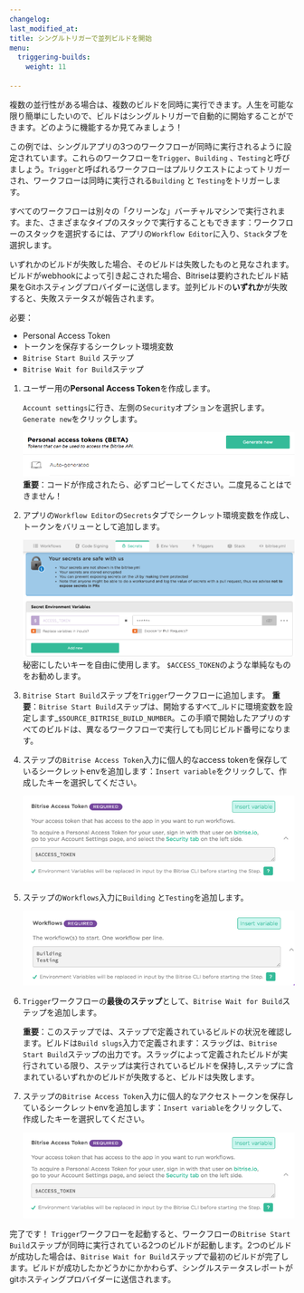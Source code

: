 ```yaml
---
changelog: 
last_modified_at: 
title: シングルトリガーで並列ビルドを開始
menu:
  triggering-builds:
    weight: 11

---
```

複数の並行性がある場合は、複数のビルドを同時に実行できます。人生を可能な限り簡単にしたいので、ビルドはシングルトリガーで自動的に開始することができます。どのように機能するか見てみましょう！

この例では、シングルアプリの3つのワークフローが同時に実行されるように設定されています。これらのワークフローを`Trigger`、`Building` 、`Testing`と呼びましょう。`Trigger`と呼ばれるワークフローはプルリクエストによってトリガーされ、ワークフローは同時に実行される`Building` と `Testing`をトリガーします。

すべてのワークフローは別々の「クリーンな」バーチャルマシンで実行されます。また、さまざまなタイプのスタックで実行することもできます：ワークフローのスタックを選択するには、アプリの`Workflow Editor`に入り、`Stack`タブを選択します。

いずれかのビルドが失敗した場合、そのビルドは失敗したものと見なされます。ビルドがwebhookによって引き起こされた場合、Bitriseは要約されたビルド結果をGitホスティングプロバイダーに送信します。並列ビルドの**いずれか**が失敗すると、失敗ステータスが報告されます。

必要：

* Personal Access Token
* トークンを保存するシークレット環境変数
* `Bitrise Start Build` ステップ
* `Bitrise Wait for Build`ステップ

1. ユーザー用の**Personal Access Token**を作成します。

   `Account settings`に行き、左側の`Security`オプションを選択します。 `Generate new`をクリックします。

   ![Access token](/img/getting-started/triggering-builds/generate-token.png) **重要**：コードが作成されたら、必ずコピーしてください。二度見ることはできません！
2. アプリの`Workflow Editor`の`Secrets`タブでシークレット環境変数を作成し、トークンをバリューとして追加します。

   ![Secret env](/img/getting-started/triggering-builds/secret_token.png)  秘密にしたいキーを自由に使用します。 `$ACCESS_TOKEN`のような単純なものをお勧めします。
3. `Bitrise Start Build`ステップを`Trigger`ワークフローに追加します。 **重要**：`Bitrise Start Build`ステップは、開始するすべて_ルドに環境変数を設定します_`$SOURCE_BITRISE_BUILD_NUMBER`。この手順で開始したアプリのすべてのビルドは、異なるワークフローで実行しても同じビルド番号になります。
4. ステップの`Bitrise Access Token`入力に個人的なaccess tokenを保存しているシークレットenvを追加します：`Insert variable`をクリックして、作成したキーを選択してください。

   ![Secret env](/img/getting-started/triggering-builds/access-token-input.png)
5. ステップの`Workflows`入力に`Building` と`Testing`を追加します。

   ![Workflows input](/img/getting-started/triggering-builds/workflows-input.png)
6. `Trigger`ワークフローの**最後のステップ**として、`Bitrise Wait for Build`ステップを追加します。

   **重要**：このステップでは、ステップで定義されているビルドの状況を確認します。ビルドは`Build slugs`入力で定義されます：スラッグは、`Bitrise Start Build`ステップの出力です。スラッグによって定義されたビルドが実行されている限り、ステップは実行されているビルドを保持し,ステップに含まれているいずれかのビルドが失敗すると、ビルドは失敗します。
7. ステップの`Bitrise Access Token`入力に個人的なアクセストークンを保存しているシークレットenvを追加します：`Insert variable`をクリックして、作成したキーを選択してください。

   ![Secret env](/img/getting-started/triggering-builds/access-token-input.png)

完了です！ `Trigger`ワークフローを起動すると、ワークフローの`Bitrise Start Build`ステップが同時に実行されている2つのビルドが起動します。2つのビルドが成功した場合は、`Bitrise Wait for Build`ステップで最初のビルドが完了します。ビルドが成功したかどうかにかかわらず、シングルステータスレポートがgitホスティングプロバイダーに送信されます。